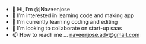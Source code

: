 - 👋 Hi, I’m @jNaveenjose
- 👀 I’m interested in learning code and making app
- 🌱 I’m currently learning coding and editing
- 💞️ I’m looking to collaborate on start-up saas
- 📫 How to reach me ... naveenjose.adv@gmail.com

<!---
jNaveenjose/jNaveenjose is a ✨ special ✨ repository because its `README.md` (this file) appears on your GitHub profile.
You can click the Preview link to take a look at your changes.
--->
